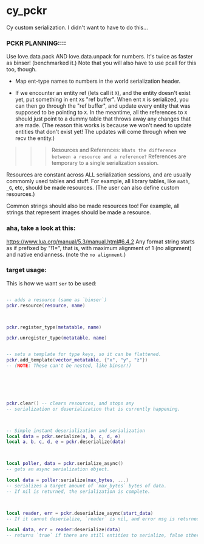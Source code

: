 
# cy_pckr

Cy custom serialization.
I didn't want to have to do this...


### PCKR PLANNING::::
Use love.data.pack  AND  love.data.unpack for numbers.
It's twice as faster as binser!  (benchmarked it.)
Note that you will also have to use pcall for this too, though.

- Map ent-type names to numbers in the world serialization header.

- If we encounter an entity ref (lets call it `X`), 
  and the entity doesn't exist yet, put something in ent `X`s "ref buffer".
  When ent `X` is serialized, you can then go through the "ref buffer",
  and update every entity that was supposed to be pointing to `X`.
  In the meantime, all the references to `X` should just point to a dummy
  table that throws away any changes that are made.
  (The reason this works is because we won't need to update entities that
    don't exist yet! The updates will come through when we recv the entity.)




>>> Resources and References:
`Whats the difference between a resource and a reference?`
References are temporary to a single serialization session.

Resources are constant across ALL serialization sessions,
and are usually commomly used tables and stuff.
For example, all library tables, like `math`, `_G`, etc, 
should be made resources.
(The user can also define custom resources.)

Common strings should also be made resources too!
For example, all strings that represent images should be made a resource.



### aha, take a look at this:
https://www.lua.org/manual/5.3/manual.html#6.4.2
Any format string starts as if prefixed by "!1=", 
that is, with maximum alignment of 1 (no alignment) and native endianness.
(note the `no alignment`.)






### target usage:
This is how we want `ser` to be used:
```lua

-- adds a resource (same as `binser`)
pckr.resource(resource, name)



pckr.register_type(metatable, name)

pckr.unregister_type(metatable, name)


-- sets a template for type keys, so it can be flattened.
pckr.add_template(vector_metatable, {"x", "y", "z"})
-- (NOTE: These can't be nested, like binser!)






pckr.clear() -- clears resources, and stops any 
-- serialization or deserialization that is currently happening.



-- Simple instant deserialization and serialization
local data = pckr.serialize(a, b, c, d, e)
local a, b, c, d, e = pckr.deserialize(data)



local poller, data = pckr.serialize_async()
-- gets an async serialization object.

local data = poller:serialize(max_bytes, ...)
-- serializes a target amount of `max_bytes` bytes of data.
-- If nil is returned, the serialization is complete.



local reader, err = pckr.deserialize_async(start_data)
-- If it cannot deserialize, `reader` is nil, and error msg is returned.

local data, err = reader:deserialize(data)
-- returns `true` if there are still entities to serialize, false otherwise.



```

